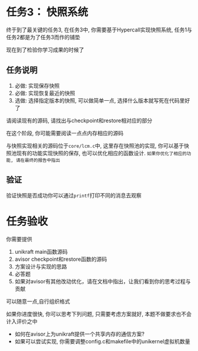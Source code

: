 # 任务3： 快照系统
终于到了最关键的任务3, 在任务3中, 你需要基于Hypercall实现快照系统, 任务1与任务2都是为了任务3而作的铺垫

现在到了检验你学习成果的时候了

## 任务说明

1. 必做: 实现保存快照
2. 必做: 实现恢复最近的快照
3. 选做: 选择指定版本的快照, 可以做简单一点, 选择什么版本就写死在代码里好了

请阅读现有的源码, 请找出与checkpoint和restore相对应的部分

在这个阶段, 你可能需要阅读一点点内存相应的源码

与快照实现相关的源码位于`core/lcm.c`中, 这里存在快照池的实现, 你可以基于快照池现有的功能实现快照的保存, 也可以优化相应的函数设计. `如果你优化了相应的功能, 请在最终的报告中指出`

## 验证
验证快照是否成功你可以通过`printf`打印不同的消息去观察

# 任务验收
你需要提供
1. unikraft main函数源码
2. avisor checkpoint和restore函数的源码
3. 方案设计与实现的思路
4. 必答题
5. 如果对avisor有其他改动优化，请在文档中指出，让我们看到你的思考过程与贡献

可以随意一点,自行组织格式

如果你进度很快, 你可以思考下列问题, 只需要考虑方案就好, 本题不做要求也不会计入评价之中
+ 如何在avisor上为unikraft提供一个共享内存的通信方案?
+ 如果可以尝试实现, 你需要调整config.c和makefile中的unikernel虚拟机数量